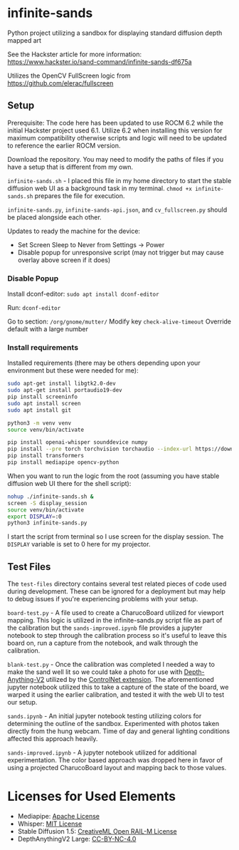 # infinite-sands
Python project utilizing a sandbox for displaying standard diffusion depth mapped art

See the Hackster article for more information: https://www.hackster.io/sand-command/infinite-sands-df675a

Utilizes the OpenCV FullScreen logic from https://github.com/elerac/fullscreen

## Setup

Prerequisite: The code here has been updated to use ROCM 6.2 while the initial Hackster project used 6.1. Utilize 6.2 when installing this version for maximum compatibility otherwise scripts and logic will need to be updated to reference the earlier ROCM version.

Download the repository. You may need to modify the paths of files if you have a setup that is different from my own. 

`infinite-sands.sh` - I placed this file in my home directory to start the stable diffusion web UI as a background task in my terminal. `chmod +x infinite-sands.sh` prepares the file for execution.

`infinite-sands.py`, `infinite-sands-api.json`, and `cv_fullscreen.py` should be placed alongside each other.

Updates to ready the machine for the device:
- Set Screen Sleep to Never from Settings -> Power
- Disable popup for unresponsive script (may not trigger but may cause overlay above screen if it does)

### Disable Popup
Install dconf-editor:
`sudo apt install dconf-editor`

Run: `dconf-editor`

Go to section: `/org/gnome/mutter/`
Modify key `check-alive-timeout`
Override default with a large number

### Install requirements
Installed requirements (there may be others depending upon your environment but these were needed for me):
```sh
sudo apt-get install libgtk2.0-dev
sudo apt-get install portaudio19-dev
pip install screeninfo
sudo apt install screen
sudo apt install git

python3 -m venv venv
source venv/bin/activate

pip install openai-whisper sounddevice numpy
pip install --pre torch torchvision torchaudio --index-url https://download.pytorch.org/whl/nightly/rocm6.2/
pip install transformers
pip install mediapipe opencv-python 
```

When you want to run the logic from the root (assuming you have stable diffusion web UI there for the shell script):
```sh
nohup ./infinite-sands.sh &
screen -S display_session
source venv/bin/activate
export DISPLAY=:0
python3 infinite-sands.py
```

I start the script from terminal so I use screen for the display session. The `DISPLAY` variable is set to 0 here for my projector.

## Test Files

The `test-files` directory contains several test related pieces of code used during development. These can be ignored for a deployment but may help to debug issues if you're experiencing problems with your setup.

`board-test.py` - A file used to create a CharucoBoard utilized for viewport mapping. This logic is utilized in the infinite-sands.py script file as part of the calibration but the `sands-improved.ipynb` file provides a jupyter notebook to step through the calibration process so it's useful to leave this board on, run a capture from the notebook, and walk through the calibration.

`blank-test.py` - Once the calibration was completed I needed a way to make the sand well lit so we could take a photo for use with [Depth-Anything-V2](https://github.com/DepthAnything/Depth-Anything-V2) utilized by the [ControlNet extension](https://github.com/Mikubill/sd-webui-controlnet). The aforementioned jupyter notebook utilized this to take a capture of the state of the board, we warped it using the earlier calibration, and tested it with the web UI to test our setup.

`sands.ipynb` - An initial jupyter notebook testing utilizing colors for determining the outline of the sandbox. Experimented with photos taken directly from the hung webcam. Time of day and general lighting conditions affected this approach heavily.

`sands-improved.ipynb` - A jupyter notebook utilized for additional experimentation. The color based approach was dropped here in favor of using a projected CharucoBoard layout and mapping back to those values.

# Licenses for Used Elements

- Mediapipe: [Apache License](https://github.com/google-ai-edge/mediapipe/blob/master/LICENSE)
- Whisper: [MIT License](https://github.com/openai/whisper/blob/main/LICENSE)
- Stable Diffusion 1.5:  [CreativeML Open RAIL-M License](https://github.com/CompVis/stable-diffusion/blob/main/LICENSE)
- DepthAnythingV2 Large: [CC-BY-NC-4.0](https://github.com/DepthAnything/Depth-Anything-V2/blob/main/README.md)